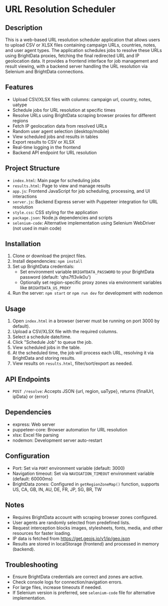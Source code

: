 # URL Resolution Scheduler

## Description
This is a web-based URL resolution scheduler application that allows users to upload CSV or XLSX files containing campaign URLs, countries, notes, and user agent types. The application schedules jobs to resolve these URLs using BrightData proxies, fetching the final redirected URL and IP geolocation data. It provides a frontend interface for job management and result viewing, with a backend server handling the URL resolution via Selenium and BrightData connections.

## Features
- Upload CSV/XLSX files with columns: campaign url, country, notes, uatype
- Schedule jobs for URL resolution at specific times
- Resolve URLs using BrightData scraping browser proxies for different regions
- Fetch IP geolocation data from resolved URLs
- Random user agent selection (desktop/mobile)
- View scheduled jobs and results in tables
- Export results to CSV or XLSX
- Real-time logging in the frontend
- Backend API endpoint for URL resolution

## Project Structure
- `index.html`: Main page for scheduling jobs
- `results.html`: Page to view and manage results
- `app.js`: Frontend JavaScript for job scheduling, processing, and UI interactions
- `server.js`: Backend Express server with Puppeteer integration for URL resolution
- `style.css`: CSS styling for the application
- `package.json`: Node.js dependencies and scripts
- `selenium-code`: Alternative implementation using Selenium WebDriver (not used in main code)

## Installation
1. Clone or download the project files.
2. Install dependencies: `npm install`
3. Set up BrightData credentials:
   - Set environment variable `BRIGHTDATA_PASSWORD` to your BrightData password (default: 'qhs7fl3vik0u')
   - Optionally set region-specific proxy zones via environment variables like `BRIGHTDATA_US_PROXY`
4. Run the server: `npm start` or `npm run dev` for development with nodemon

## Usage
1. Open `index.html` in a browser (server must be running on port 3000 by default).
2. Upload a CSV/XLSX file with the required columns.
3. Select a schedule date/time.
4. Click "Schedule Job" to queue the job.
5. View scheduled jobs in the table.
6. At the scheduled time, the job will process each URL, resolving it via BrightData and storing results.
7. View results on `results.html`, filter/sort/export as needed.

## API Endpoints
- `POST /resolve`: Accepts JSON {url, region, uaType}, returns {finalUrl, ipData} or {error}

## Dependencies
- express: Web server
- puppeteer-core: Browser automation for URL resolution
- xlsx: Excel file parsing
- nodemon: Development server auto-restart

## Configuration
- Port: Set via `PORT` environment variable (default: 3000)
- Navigation timeout: Set via `NAVIGATION_TIMEOUT` environment variable (default: 60000ms)
- BrightData zones: Configured in `getRegionZoneMap()` function, supports US, CA, GB, IN, AU, DE, FR, JP, SG, BR, TW

## Notes
- Requires BrightData account with scraping browser zones configured.
- User agents are randomly selected from predefined lists.
- Request interception blocks images, stylesheets, fonts, media, and other resources for faster loading.
- IP data is fetched from https://get.geojs.io/v1/ip/geo.json
- Results are stored in localStorage (frontend) and processed in memory (backend).

## Troubleshooting
- Ensure BrightData credentials are correct and zones are active.
- Check console logs for connection/navigation errors.
- For large files, increase timeouts if needed.
- If Selenium version is preferred, see `selenium-code` file for alternative implementation.
